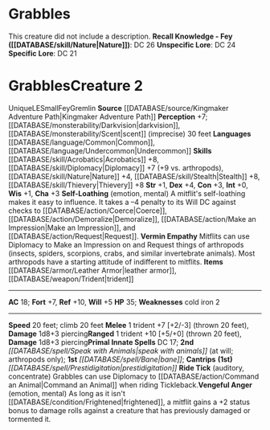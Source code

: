 ﻿---
ac: '18'
alignment: LE
charisma: '+3'
climb_speed: '20'
constitution: '+3'
creature_ability:
- Ride Tick
- Self-Loathing
- Vengeful Anger
- Vermin Empathy
dexterity: '+4'
fortitude: '+7'
hp: '35'
id: '2268'
intelligence: '+0'
land_speed: '20'
language:
- '[[DATABASE/language/Common|Common]]'
- '[[DATABASE/language/Undercommon|Undercommon]]'
level: '2'
max_speed: '20'
name: Grabbles
perception: '+7'
rarity: Unique
reflex: '+10'
sense:
- '[[DATABASE/monsterability/Darkvision|darkvision]]'
- '[[DATABASE/monsterability/Scent|scent]] (imprecise) 30 feet'
size: Small
skill:
- '[[DATABASE/skill/Acrobatics|Acrobatics]] +8'
- '[[DATABASE/skill/Diplomacy|Diplomacy]] +7'
- '[[DATABASE/skill/Nature|Nature]] +4'
- '[[DATABASE/skill/Stealth|Stealth]] +8'
- '[[DATABASE/skill/Thievery|Thievery]] +8'
source: '[[DATABASE/source/Kingmaker Adventure Path|Kingmaker Adventure Path]]'
speed:
- 20 feet; climb 20 feet
spell:
- '[[DATABASE/spell/Bane|Bane]]'
- '[[DATABASE/spell/Prestidigitation|Prestidigitation]]'
- '[[DATABASE/spell/Speak with Animals|Speak with Animals]]'
strength: '+1'
strength_req: '1'
strongest_save:
- Reflex
trait:
- '[[DATABASE/trait/Fey|Fey]]'
- '[[DATABASE/trait/Gremlin|Gremlin]]'
- '[[DATABASE/trait/Unique|Unique]]'
type: Creature
vision: Darkvision
weakest_save:
- Will
weakness:
- cold iron 2
will: '+5'
wisdom: '+1'

---
# Grabbles

This creature did not include a description.
**Recall Knowledge - Fey ([[DATABASE/skill/Nature|Nature]])**: DC 26
**Unspecific Lore**: DC 24
**Specific Lore**: DC 21

# Grabbles<span class="item-type">Creature 2</span>

<span class="trait-unique item-trait">Unique</span><span class="trait-alignment item-trait">LE</span><span class="trait-size item-trait">Small</span><span class="item-trait">Fey</span><span class="item-trait">Gremlin</span>
**Source** [[DATABASE/source/Kingmaker Adventure Path|Kingmaker Adventure Path]]
**Perception** +7; [[DATABASE/monsterability/Darkvision|darkvision]], [[DATABASE/monsterability/Scent|scent]] (imprecise) 30 feet
**Languages** [[DATABASE/language/Common|Common]], [[DATABASE/language/Undercommon|Undercommon]]
**Skills** [[DATABASE/skill/Acrobatics|Acrobatics]] +8, [[DATABASE/skill/Diplomacy|Diplomacy]] +7 (+9 vs. arthropods), [[DATABASE/skill/Nature|Nature]] +4, [[DATABASE/skill/Stealth|Stealth]] +8, [[DATABASE/skill/Thievery|Thievery]] +8
**Str** +1, **Dex** +4, **Con** +3, **Int** +0, **Wis** +1, **Cha** +3
**Self-Loathing** (emotion, mental) A mitflit's self-loathing makes it easy to influence. It takes a –4 penalty to its Will DC against checks to [[DATABASE/action/Coerce|Coerce]], [[DATABASE/action/Demoralize|Demoralize]], [[DATABASE/action/Make an Impression|Make an Impression]], and [[DATABASE/action/Request|Request]].
**Vermin Empathy** Mitflits can use Diplomacy to Make an Impression on and Request things of arthropods (insects, spiders, scorpions, crabs, and similar invertebrate animals). Most arthropods have a starting attitude of indifferent to mitflits.
**Items** [[DATABASE/armor/Leather Armor|leather armor]], [[DATABASE/weapon/Trident|trident]]

---
**AC** 18; **Fort** +7, **Ref** +10, **Will** +5
**HP** 35; **Weaknesses** cold iron 2

---
**Speed** 20 feet; climb 20 feet
<span class="in-box-ability">**Melee** <span class="action-icon">1</span> trident +7 [+2/-3] (thrown 20 feet), **Damage** 1d8+3 piercing</span><span class="in-box-ability">**Ranged** <span class="action-icon">1</span> trident +10 [+5/+0] (thrown 20 feet), **Damage** 1d8+3 piercing</span>**Primal Innate Spells** DC 17; **2nd** _[[DATABASE/spell/Speak with Animals|speak with animals]]_ (at will; arthropods only); **1st** _[[DATABASE/spell/Bane|bane]]_; **Cantrips** **(1st)** _[[DATABASE/spell/Prestidigitation|prestidigitation]]_
<span class="in-box-ability">**Ride Tick** (auditory, concentrate) Grabbles can use Diplomacy to [[DATABASE/action/Command an Animal|Command an Animal]] when riding Tickleback.</span><span class="in-box-ability">**Vengeful Anger** (emotion, mental) As long as it isn't [[DATABASE/condition/Frightened|frightened]], a mitflit gains a +2 status bonus to damage rolls against a creature that has previously damaged or tormented it.</span>